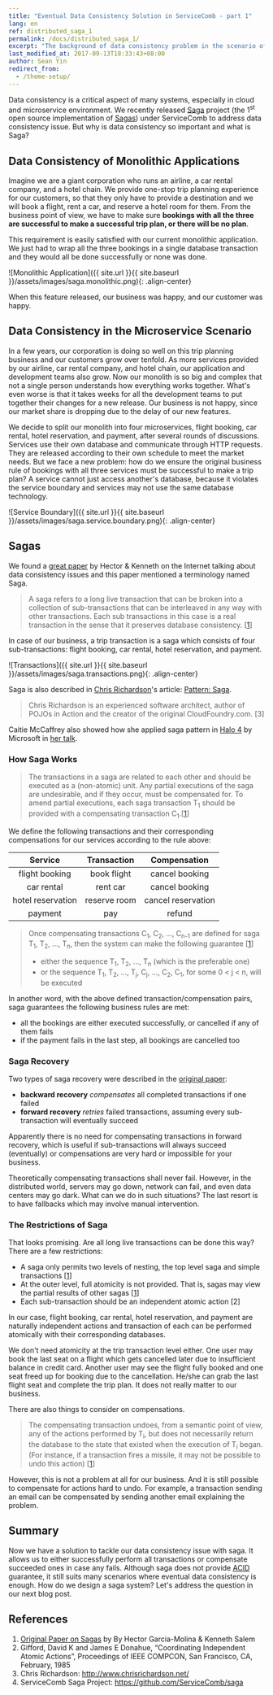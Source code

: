 ```yaml
---
title: "Eventual Data Consistency Solution in ServiceComb - part 1"
lang: en
ref: distributed_saga_1
permalink: /docs/distributed_saga_1/
excerpt: "The background of data consistency problem in the scenario of microservice architecture"
last_modified_at: 2017-09-13T18:33:43+08:00
author: Sean Yin
redirect_from:
  - /theme-setup/
---
```


Data consistency is a critical aspect of many systems, especially in cloud and microservice environment. We recently
released [Saga](https://github.com/ServiceComb/saga) project (the 1<sup>st</sup> open source implementation of [Sagas][1])
under ServiceComb to address data consistency issue. But why is data consistency so important and what is Saga?

## Data Consistency of Monolithic Applications
Imagine we are a giant corporation who runs an airline, a car rental company, and a hotel chain. We provide one-stop trip 
planning experience for our customers, so that they only have to provide a destination and we will book a flight, rent a 
car, and reserve a hotel room for them. From the business point of view, we have to make sure **bookings with all the three
are successful to make a successful trip plan, or there will be no plan**.

This requirement is easily satisfied with our current monolithic application. We just had to wrap all the three bookings 
in a single database transaction and they would all be done successfully or none was done.

![Monolithic Application]({{ site.url }}{{ site.baseurl }}/assets/images/saga.monolithic.png){: .align-center}

When this feature released, our business was happy, and our customer was happy.

## Data Consistency in the Microservice Scenario
In a few years, our corporation is doing so well on this trip planning business and our customers grow over tenfold. As 
more services provided by our airline, car rental company, and hotel chain, our application and development teams also 
grow. Now our monolith is so big and complex that not a single person understands how everything works together. What\'s
even worse is that it takes weeks for all the development teams to put together their changes for a new release. Our business
is not happy, since our market share is dropping due to the delay of our new features.

We decide to split our monolith into four microservices, flight booking, car rental, hotel reservation, and payment, after 
several rounds of discussions. Services use their own database and communicate through HTTP requests. They are released
according to their own schedule to meet the market needs. But we face a new problem: how do we ensure the original business 
rule of bookings with all three services must be successful to make a trip plan? A service cannot just access another\'s
database, because it violates the service boundary and services may not use the same database technology.

![Service Boundary]({{ site.url }}{{ site.baseurl }}/assets/images/saga.service.boundary.png){: .align-center}

## Sagas
We found a [great paper][1] by Hector & Kenneth on the Internet talking about data consistency issues and this paper mentioned 
a terminology named Saga. 

>A saga refers to a long live transaction that can be broken into a collection of sub-transactions that can be interleaved
in any way with other transactions. Each sub transactions in this case is a real transaction in the sense that it preserves 
database consistency. [[1]]

In case of our business, a trip transaction is a saga which consists of four sub-transactions: flight booking, car rental, 
hotel reservation, and payment.

![Transactions]({{ site.url }}{{ site.baseurl }}/assets/images/saga.transactions.png){: .align-center}

Saga is also described in [Chris Richardson](http://www.chrisrichardson.net/)\'s article: [Pattern: Saga](http://microservices.io/patterns/data/saga.html).
>Chris Richardson is an experienced software architect, author of POJOs in Action and the creator of the original CloudFoundry.com. [3]

Caitie McCaffrey also showed how she applied saga pattern in [Halo 4](https://en.wikipedia.org/wiki/Halo_4) by Microsoft in [her talk](https://www.youtube.com/watch?v=xDuwrtwYHu8). 

### How Saga Works
>The transactions in a saga are related to each other and should be executed as a (non-atomic) unit. Any partial executions 
of the saga are undesirable, and if they occur, must be compensated for. To amend partial executions, each saga transaction 
T<sub>1</sub> should be provided with a compensating transaction C<sub>1</sub>.[[1]]

We define the following transactions and their corresponding compensations for our services according to the rule above:

| Service | Transaction | Compensation |
|:---:|:---:|:---:|
| flight booking | book flight | cancel booking |
| car rental | rent car | cancel booking |
| hotel reservation | reserve room | cancel reservation |
| payment | pay | refund |

>Once compensating transactions C<sub>1</sub>, C<sub>2</sub>, ..., C<sub>n-1</sub> are defined for saga T<sub>1</sub>, T<sub>2</sub>, ..., T<sub>n</sub>, 
>then the system can make the following guarantee [[1]]
>* either the sequence T<sub>1</sub>, T<sub>2</sub>, ..., T<sub>n</sub> (which is the preferable one) 
>* or the sequence T<sub>1</sub>, T<sub>2</sub>, ..., T<sub>j</sub>, C<sub>j</sub>, ..., C<sub>2</sub>, C<sub>1</sub>, for some 0 < j < n, will be executed 

In another word, with the above defined transaction/compensation pairs, saga guarantees the following business rules are met:
* all the bookings are either executed successfully, or cancelled if any of them fails
* if the payment fails in the last step, all bookings are cancelled too

### Saga Recovery
Two types of saga recovery were described in the [original paper][1]:
* **backward recovery** *compensates* all completed transactions if one failed  
* **forward recovery** *retries* failed transactions, assuming every sub-transaction will eventually succeed

Apparently there is no need for compensating transactions in forward recovery, which is useful if sub-transactions will
always succeed (eventually) or compensations are very hard or impossible for your business.

Theoretically compensating transactions shall never fail. However, in the distributed world, servers may go down, network 
can fail, and even data centers may go dark. What can we do in such situations? The last resort is to have fallbacks which
may involve manual intervention.

### The Restrictions of Saga
That looks promising. Are all long live transactions can be done this way? There are a few restrictions:
* A saga only permits two levels of nesting, the top level saga and simple transactions [[1]]
* At the outer level, full atomicity is not provided. That is, sagas may view the partial results of other sagas [[1]] 
* Each sub-transaction should be an independent atomic action [2]

In our case, flight booking, car rental, hotel reservation, and payment are naturally independent actions and transaction
of each can be performed atomically with their corresponding databases. 

We don\'t need atomicity at the trip transaction level either. One user may book the last seat on a flight which gets 
cancelled later due to insufficient balance in credit card. Another user may see the flight fully booked and one seat freed
up for booking due to the cancellation. He/she can grab the last flight seat and complete the trip plan. It does not really
matter to our business.

There are also things to consider on compensations.
>The compensating transaction undoes, from a semantic point of view, any of the actions performed by T<sub>i</sub>, but 
does not necessarily return the database to the state that existed when the execution of T<sub>i</sub> began. (For instance,
if a transaction fires a missile, it may not be possible to undo this action) [[1]] 

However, this is not a problem at all for our business. And it is still possible to compensate for actions hard to undo. For
example, a transaction sending an email can be compensated by sending another email explaining the problem. 

## Summary
Now we have a solution to tackle our data consistency issue with saga. It allows us to either successfully perform all
transactions or compensate succeeded ones in case any fails. Although saga does not provide [ACID](https://en.wikipedia.org/wiki/ACID) guarantee, it still suits
many scenarios where eventual data consistency is enough. How do we design a saga system? Let\'s address the question in our
next blog post.

## References
1. [Original Paper on Sagas][1] by By Hector Garcia-Molina & Kenneth Salem
2. Gifford, David K and James E Donahue, “Coordinating Independent Atomic Actions”, Proceedings of IEEE COMPCON, San Francisco, CA, February, 1985
3. Chris Richardson: http://www.chrisrichardson.net/
4. ServiceComb Saga Project: https://github.com/ServiceComb/saga

[1]:https://www.cs.cornell.edu/andru/cs711/2002fa/reading/sagas.pdf

